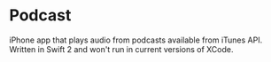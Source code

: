 # Podcast
iPhone app that plays audio from podcasts available from iTunes API. Written in Swift 2 and won't run in current versions of XCode.

